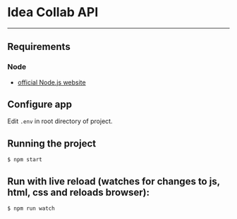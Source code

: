 # Idea Collab API

---

## Requirements

### Node

-   [official Node.js website](https://nodejs.org/)

###

## Configure app

Edit `.env` in root directory of project.

## Running the project

    $ npm start

## Run with live reload (watches for changes to js, html, css and reloads browser):

    $ npm run watch
